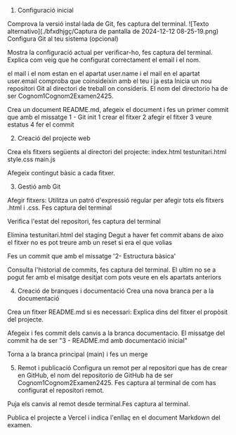 1. Configuració inicial


Comprova la versió instal·lada de Git, fes captura del terminal.
![Texto alternativo](./bfxdhjgç/Captura de pantalla de 2024-12-12 08-25-19.png)
Configura Git al teu sistema (opcional)


Mostra la configuració actual per verificar-ho, fes captura del terminal. Explica com veig que he configurat correctament el email i el nom.

el mail i el nom estan en el apartat user.name i el mail en el apartat user.email comproba que coinsideixin amb el teu i ja esta
Inicia un nou repositori Git al directori de treball on consideris. El nom del directorio ha de ser Cognom1Cognom2Examen2425.

Crea un document README.md, afegeix el document i fes un primer commit que amb el missatge 1 - Git init
1 crear el fitxer
2 afegir el fitxer 
3 veure estatus
4 fer el commit
 
2. Creació del projecte web


Crea els fitxers següents al directori del projecte:
index.html
testunitari.html
style.css
main.js

Afegeix contingut bàsic a cada fitxer.

3. Gestió amb Git




Afegir fitxers:
Utilitza un patró d'expressió regular per afegir tots els fitxers .html i .css. Fes captura del terminal

Verifica l'estat del repositori, fes captura del terminal

Elimina testunitari.html del staging
Degut a haver fet commit abans de aixo el fitxer no es pot treure amb un reset si era el que volias

Fes un commit que amb el missatge '2- Estructura bàsica'

Consulta l'historial de commits, fes captura del terminal.
El ultim no se a pogut fer amb el misatge desitjat com pots veure en els apartats anteriors

4. Creació de branques i documentació
Crea una nova branca per a la documentació

Crea un fitxer README.md si es necessari:
Explica dins del fitxer el propòsit del projecte.

Afegeix i fes commit dels canvis a la branca documentacio. El missatge del commit ha de ser "3 - README.md amb documentació inicial"

Torna a la branca principal (main) i fes un merge


5. Remot i publicació
Configura un remot per al repositori que has de crear en GitHub, el nom del repositorio de GitHub ha de ser Cognom1Cognom2Examen2425. Fes captura al terminal de com has configurat el repositori remot.

Puja els canvis al remot desde terminal.Fes captura al terminal.

Publica el projecte a Vercel i indica l'enllaç en el document Markdown del examen.
